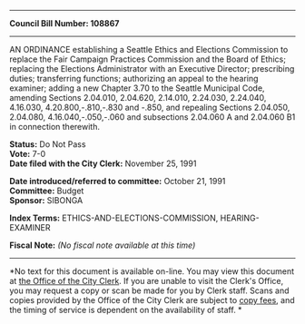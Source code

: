 * * * * *  
  
**Council Bill Number: [](#h0)[](#h2)108867**  
  
* * * * *  
  
AN ORDINANCE establishing a Seattle Ethics and Elections Commission to replace the Fair Campaign Practices Commission and the Board of Ethics; replacing the Elections Administrator with an Executive Director; prescribing duties; transferring functions; authorizing an appeal to the hearing examiner; adding a new Chapter 3.70 to the Seattle Municipal Code, amending Sections 2.04.010, 2.04.620, 2.14.010, 2.24.030, 2.24.040, 4.16.030, 4.20.800,-.810,-.830 and -.850, and repealing Sections 2.04.050, 2.04.080, 4.16.040,-.050,-.060 and subsections 2.04.060 A and 2.04.060 B1 in connection therewith.  
  
**Status:** Do Not Pass   
**Vote:** 7-0   
**Date filed with the City Clerk:** November 25, 1991   
  
**Date introduced/referred to committee:** October 21, 1991   
**Committee:** Budget   
**Sponsor:** SIBONGA   
  
**Index Terms:** ETHICS-AND-ELECTIONS-COMMISSION, HEARING-EXAMINER  
  
**Fiscal Note:** *(No fiscal note available at this time)*  
  
* * * * *  
  
*No text for this document is available on-line. You may view this document at [the Office of the City Clerk](http://www.seattle.gov/leg/clerk/contactUs.htm). If you are unable to visit the Clerk's Office, you may request a copy or scan be made for you by Clerk staff. Scans and copies provided by the Office of the City Clerk are subject to [copy fees](http://clerk.seattle.gov/~public/clerkfees.htm), and the timing of service is dependent on the availability of staff. *  
  
  
